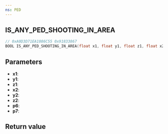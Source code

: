 ```yaml
---
ns: PED
---
```

## IS_ANY_PED_SHOOTING_IN_AREA

```c
// 0xA0D3D71EA1086C55 0x91833867
BOOL IS_ANY_PED_SHOOTING_IN_AREA(float x1, float y1, float z1, float x2, float y2, float z2, BOOL p6, BOOL p7);
```


## Parameters
* **x1**: 
* **y1**: 
* **z1**: 
* **x2**: 
* **y2**: 
* **z2**: 
* **p6**: 
* **p7**: 

## Return value
